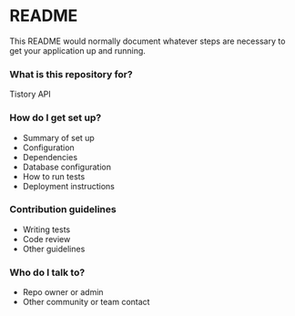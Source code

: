 # README #

This README would normally document whatever steps are necessary to get your application up and running.

### What is this repository for? ###

Tistory API

### How do I get set up? ###

* Summary of set up
* Configuration
* Dependencies
* Database configuration
* How to run tests
* Deployment instructions

### Contribution guidelines ###

* Writing tests
* Code review
* Other guidelines

### Who do I talk to? ###

* Repo owner or admin
* Other community or team contact